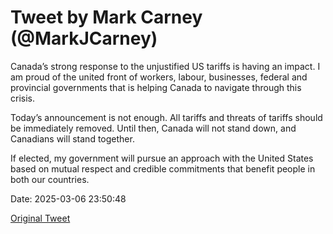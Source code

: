 # Tweet by Mark Carney (@MarkJCarney)

Canada’s strong response to the unjustified US tariffs is having an impact. I am proud of the united front of workers, labour, businesses, federal and provincial governments that is helping Canada to navigate through this crisis.

Today’s announcement is not enough. All tariffs and threats of tariffs should be immediately removed. Until then, Canada will not stand down, and Canadians will stand together.

If elected, my government will pursue an approach with the United States based on mutual respect and credible commitments that benefit people in both our countries.

Date: 2025-03-06 23:50:48

[Original Tweet](https://x.com/MarkJCarney/status/1897797041268388070)
